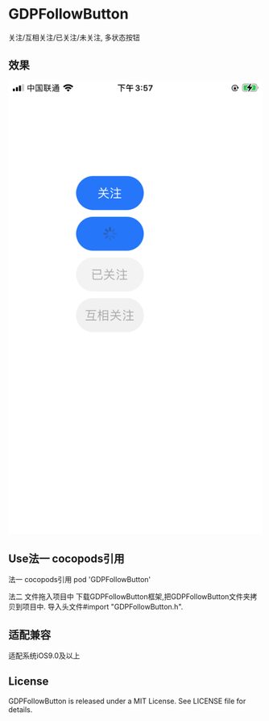 # GDPFollowButton
关注/互相关注/已关注/未关注, 多状态按钮

## 效果

![多状态按钮](https://github.com/sunmumu/GDPFollowButton/blob/main/Demo/%E6%95%88%E6%9E%9C.PNG?raw=true)

## Use法一 cocopods引用
法一 cocopods引用
pod 'GDPFollowButton'

法二 文件拖入项目中
下载GDPFollowButton框架,把GDPFollowButton文件夹拷贝到项目中.
导入头文件#import "GDPFollowButton.h".

## 适配兼容
适配系统iOS9.0及以上

## License

GDPFollowButton is released under a MIT License. See LICENSE file for details.

